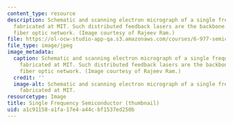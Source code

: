 ```yaml
---
content_type: resource
description: Schematic and scanning electron micrograph of a single frequency semiconductor
  fabricated at MIT. Such distributed feedback lasers are the backbone of today's
  fiber optic network. (Image courtesy of Rajeev Ram.)
file: https://ol-ocw-studio-app-qa.s3.amazonaws.com/courses/6-977-semiconductor-optoelectronics-theory-and-design-fall-2002/a1c91158a1fa17e4a44cbf1537ed250b_6-977f02-th.jpg
file_type: image/jpeg
image_metadata:
  caption: Schematic and scanning electron micrograph of a single frequency semiconductor
    fabricated at MIT. Such distributed feedback lasers are the backbone of today's
    fiber optic network. (Image courtesy of Rajeev Ram.)
  credit: ''
  image-alt: Schematic and scanning electron micrograph of a single frequency semiconductor
    fabricated at MIT.
resourcetype: Image
title: Single Frequency Semiconductor (thumbnail)
uid: a1c91158-a1fa-17e4-a44c-bf1537ed250b
---
```


